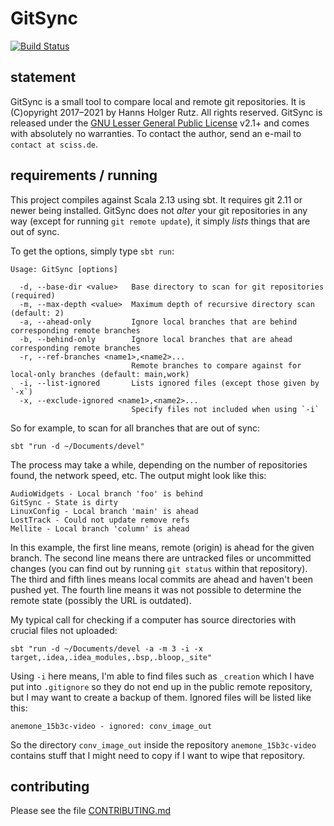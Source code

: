 # GitSync

[![Build Status](https://github.com/Sciss/GitSync/workflows/Scala%20CI/badge.svg?branch=main)](https://github.com/Sciss/GitSync/actions?query=workflow%3A%22Scala+CI%22)

## statement

GitSync is a small tool to compare local and remote git repositories.
It is (C)opyright 2017–2021 by Hanns Holger Rutz. All rights reserved. GitSync is released under 
the [GNU Lesser General Public License](https://raw.github.com/Sciss/GitSync/main/LICENSE) v2.1+ and comes with 
absolutely no warranties. To contact the author, send an e-mail to `contact at sciss.de`.

## requirements / running

This project compiles against Scala 2.13 using sbt. It requires git 2.11 or newer being installed.
GitSync does not _alter_ your git repositories in any way (except for running `git remote update`),
it simply _lists_ things that are out of sync.

To get the options, simply type `sbt run`:

    Usage: GitSync [options]

      -d, --base-dir <value>   Base directory to scan for git repositories (required)
      -m, --max-depth <value>  Maximum depth of recursive directory scan (default: 2)
      -a, --ahead-only         Ignore local branches that are behind corresponding remote branches
      -b, --behind-only        Ignore local branches that are ahead corresponding remote branches
      -r, --ref-branches <name1>,<name2>...
                               Remote branches to compare against for local-only branches (default: main,work)
      -i, --list-ignored       Lists ignored files (except those given by `-x`)
      -x, --exclude-ignored <name1>,<name2>...
                               Specify files not included when using `-i`

So for example, to scan for all branches that are out of sync:

    sbt "run -d ~/Documents/devel"

The process may take a while, depending on the number of repositories found, the network speed, etc.
The output might look like this:

    AudioWidgets - Local branch 'foo' is behind
    GitSync - State is dirty
    LinuxConfig - Local branch 'main' is ahead
    LostTrack - Could not update remove refs
    Mellite - Local branch 'column' is ahead

In this example, the first line means, remote (origin) is ahead for the given branch.
The second line means there are untracked files or uncommitted changes (you can find out by running `git status` within that repository).
The third and fifth lines means local commits are ahead and haven't been pushed yet.
The fourth line means it was not possible to determine the remote state (possibly the URL is outdated).

My typical call for checking if a computer has source directories with crucial files not uploaded:

    sbt "run -d ~/Documents/devel -a -m 3 -i -x target,.idea,.idea_modules,.bsp,.bloop,_site"

Using `-i` here means, I'm able to find files such as `_creation` which I have put into `.gitignore` so they
do not end up in the public remote repository, but I may want to create a backup of them. Ignored files will be
listed like this:

    anemone_15b3c-video - ignored: conv_image_out
    
So the directory `conv_image_out` inside the repository `anemone_15b3c-video` contains stuff that I might need
to copy if I want to wipe that repository.

## contributing

Please see the file [CONTRIBUTING.md](CONTRIBUTING.md)
